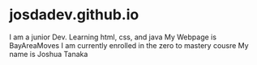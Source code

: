 # josdadev.github.io
I am a junior Dev.
Learning html, css, and java
My Webpage is BayAreaMoves
I am currently enrolled in the zero to mastery cousre
My name is Joshua Tanaka
